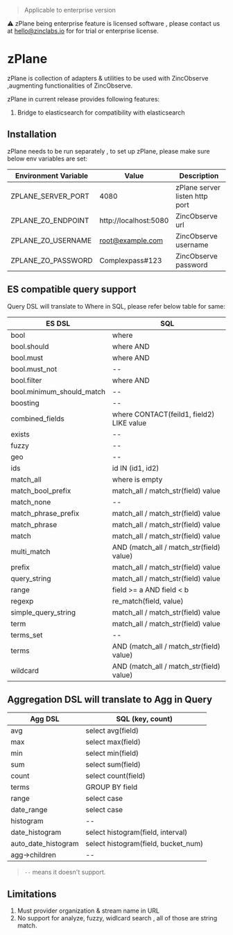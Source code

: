> Applicable to enterprise version 

⚠️ zPlane being enterprise feature is licensed software , please contact us at [hello@zinclabs.io](mailto:hello@zinclabs.io) for for trial or enterprise license.

# zPlane

zPlane is collection of adapters & utilities to be used with ZincObserve ,augmenting functionalities of ZincObserve.

zPlane in current release provides following features:

1. Bridge to elasticsearch for compatibility with elasticsearch

## Installation
zPlane needs to be run separately , to set up zPlane, please make sure below env variables are set:

| Environment Variable          | Value                     | Description                               |
| ----------------------------- | ------------------------- |------------------------------------------ | 
| ZPLANE_SERVER_PORT            | 4080                      | zPlane server listen http port            | 
| ZPLANE_ZO_ENDPOINT            | http://localhost:5080     | ZincObserve url                           |
| ZPLANE_ZO_USERNAME            | root@example.com          | ZincObserve username                      |
| ZPLANE_ZO_PASSWORD            | Complexpass#123           | ZincObserve password                      |

## ES compatible query support
Query DSL will translate to Where in SQL, please refer below table for same:

| ES DSL                    | SQL                                      |
| ------------------------- | ---------------------------------------- |
| bool                      | where                                    |
| bool.should               | where AND                                |
| bool.must                 | where AND                                |
| bool.must_not             | --                                       |
| bool.filter               | where AND                                |
| bool.minimum_should_match | --                                       |
| boosting                  | --                                       |
| combined_fields           | where CONTACT(feild1, field2) LIKE value |
| exists                    | --                                       |
| fuzzy                     | --                                       |
| geo                       | --                                       |
| ids                       | id IN (id1, id2)                         |
| match_all                 | where is empty                           |
| match_bool_prefix         | match_all / match_str(field) value       |
| match_none                | --                                       |
| match_phrase_prefix       | match_all / match_str(field) value       |
| match_phrase              | match_all / match_str(field) value       |
| match                     | match_all / match_str(field) value       |
| multi_match               | AND (match_all / match_str(field) value) |
| prefix                    | match_all / match_str(field) value       |
| query_string              | match_all / match_str(field) value       |
| range                     | field >= a AND field < b                 |
| regexp                    | re_match(field, value)                   |
| simple_query_string       | match_all / match_str(field) value       |
| term                      | match_all / match_str(field) value       |
| terms_set                 | --                                       |
| terms                     | AND (match_all / match_str(field) value) |
| wildcard                  | AND (match_all / match_str(field) value) |

## Aggregation DSL will translate to Agg in Query

| Agg DSL             | SQL (key, count)                    |
| ------------------- | ----------------------------------- |
| avg                 | select avg(field)                   |
| max                 | select max(field)                   |
| min                 | select min(field)                   |
| sum                 | select sum(field)                   |
| count               | select count(field)                 |
| terms               | GROUP BY field                      |
| range               | select case                         |
| date_range          | select case                         |
| histogram           | --                                  |
| date_histogram      | select histogram(field, interval)   |
| auto_date_histogram | select histogram(field, bucket_num) |
| agg->children       | --                                  |

> `--` means it doesn't support.
## Limitations 

1. Must provider organization & stream name in URL
2. No support for analyze, fuzzy,  widlcard search , all of those are string match.